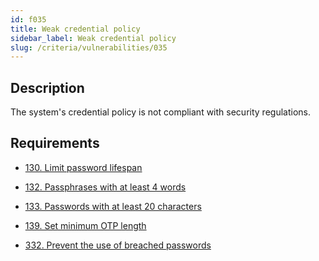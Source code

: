 ```yaml
---
id: f035
title: Weak credential policy
sidebar_label: Weak credential policy
slug: /criteria/vulnerabilities/035
---
```


## Description

The system's credential policy
is not compliant with security regulations.

## Requirements

- [130. Limit password lifespan](/criteria/requirements/130)

- [132. Passphrases with at least 4 words](/criteria/requirements/132)

- [133. Passwords with at least 20 characters](/criteria/requirements/133)

- [139. Set minimum OTP length](/criteria/requirements/139)

- [332. Prevent the use of breached passwords](/criteria/requirements/332)
